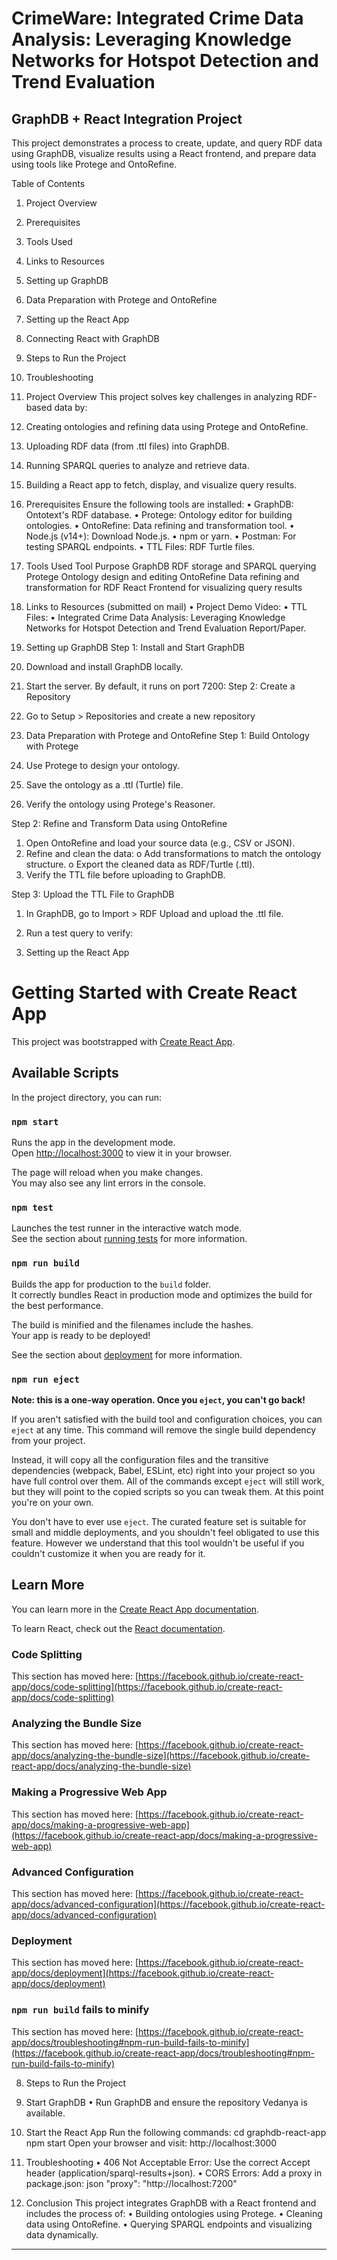 # CrimeWare: Integrated Crime Data Analysis: Leveraging Knowledge Networks for Hotspot Detection and Trend Evaluation

## GraphDB + React Integration Project
This project demonstrates a process to create, update, and query RDF data using GraphDB, visualize results using a React frontend, and prepare data using tools like Protege and OntoRefine.
 
Table of Contents
1.	Project Overview
2.	Prerequisites
3.	Tools Used
4.	Links to Resources
5.	Setting up GraphDB
6.	Data Preparation with Protege and OntoRefine
7.	Setting up the React App
8.	Connecting React with GraphDB
9.	Steps to Run the Project
10.	Troubleshooting
 
1. Project Overview
This project solves key challenges in analyzing RDF-based data by:
1.	Creating ontologies and refining data using Protege and OntoRefine.
2.	Uploading RDF data (from .ttl files) into GraphDB.
3.	Running SPARQL queries to analyze and retrieve data.
4.	Building a React app to fetch, display, and visualize query results.
 
2. Prerequisites
Ensure the following tools are installed:
•	GraphDB: Ontotext's RDF database.
•	Protege: Ontology editor for building ontologies.
•	OntoRefine: Data refining and transformation tool.
•	Node.js (v14+): Download Node.js.
•	npm or yarn.
•	Postman: For testing SPARQL endpoints.
•	TTL Files: RDF Turtle files.
 
3. Tools Used
Tool	Purpose
GraphDB	RDF storage and SPARQL querying
Protege	Ontology design and editing
OntoRefine	Data refining and transformation for RDF
React	Frontend for visualizing query results
 
4. Links to Resources (submitted on mail)
•	Project Demo Video: 
•	TTL Files: 
•	Integrated Crime Data Analysis: Leveraging Knowledge Networks for Hotspot Detection and Trend Evaluation  Report/Paper.
 
5. Setting up GraphDB
Step 1: Install and Start GraphDB
1.	Download and install GraphDB locally.
2.	Start the server. By default, it runs on port 7200:
Step 2: Create a Repository
1.	Go to Setup > Repositories and create a new repository 
6. Data Preparation with Protege and OntoRefine
Step 1: Build Ontology with Protege
1.	Use Protege to design your ontology.
2.	Save the ontology as a .ttl (Turtle) file.
3.	Verify the ontology using Protege's Reasoner.
 
Step 2: Refine and Transform Data using OntoRefine
1.	Open OntoRefine and load your source data (e.g., CSV or JSON).
2.	Refine and clean the data:
o	Add transformations to match the ontology structure.
o	Export the cleaned data as RDF/Turtle (.ttl).
3.	Verify the TTL file before uploading to GraphDB.
 
Step 3: Upload the TTL File to GraphDB
1.	In GraphDB, go to Import > RDF Upload and upload the .ttl file.
2.	Run a test query to verify:
 
7. Setting up the React App
# Getting Started with Create React App

This project was bootstrapped with [Create React App](https://github.com/facebook/create-react-app).

## Available Scripts

In the project directory, you can run:

### `npm start`

Runs the app in the development mode.\
Open [http://localhost:3000](http://localhost:3000) to view it in your browser.

The page will reload when you make changes.\
You may also see any lint errors in the console.

### `npm test`

Launches the test runner in the interactive watch mode.\
See the section about [running tests](https://facebook.github.io/create-react-app/docs/running-tests) for more information.

### `npm run build`

Builds the app for production to the `build` folder.\
It correctly bundles React in production mode and optimizes the build for the best performance.

The build is minified and the filenames include the hashes.\
Your app is ready to be deployed!

See the section about [deployment](https://facebook.github.io/create-react-app/docs/deployment) for more information.

### `npm run eject`

**Note: this is a one-way operation. Once you `eject`, you can't go back!**

If you aren't satisfied with the build tool and configuration choices, you can `eject` at any time. This command will remove the single build dependency from your project.

Instead, it will copy all the configuration files and the transitive dependencies (webpack, Babel, ESLint, etc) right into your project so you have full control over them. All of the commands except `eject` will still work, but they will point to the copied scripts so you can tweak them. At this point you're on your own.

You don't have to ever use `eject`. The curated feature set is suitable for small and middle deployments, and you shouldn't feel obligated to use this feature. However we understand that this tool wouldn't be useful if you couldn't customize it when you are ready for it.

## Learn More

You can learn more in the [Create React App documentation](https://facebook.github.io/create-react-app/docs/getting-started).

To learn React, check out the [React documentation](https://reactjs.org/).

### Code Splitting

This section has moved here: [https://facebook.github.io/create-react-app/docs/code-splitting](https://facebook.github.io/create-react-app/docs/code-splitting)

### Analyzing the Bundle Size

This section has moved here: [https://facebook.github.io/create-react-app/docs/analyzing-the-bundle-size](https://facebook.github.io/create-react-app/docs/analyzing-the-bundle-size)

### Making a Progressive Web App

This section has moved here: [https://facebook.github.io/create-react-app/docs/making-a-progressive-web-app](https://facebook.github.io/create-react-app/docs/making-a-progressive-web-app)

### Advanced Configuration

This section has moved here: [https://facebook.github.io/create-react-app/docs/advanced-configuration](https://facebook.github.io/create-react-app/docs/advanced-configuration)

### Deployment

This section has moved here: [https://facebook.github.io/create-react-app/docs/deployment](https://facebook.github.io/create-react-app/docs/deployment)

### `npm run build` fails to minify

This section has moved here: [https://facebook.github.io/create-react-app/docs/troubleshooting#npm-run-build-fails-to-minify](https://facebook.github.io/create-react-app/docs/troubleshooting#npm-run-build-fails-to-minify)
 
8. Steps to Run the Project
1. Start GraphDB
•	Run GraphDB and ensure the repository Vedanya is available.
2. Start the React App
Run the following commands:
cd graphdb-react-app
npm start
Open your browser and visit:
http://localhost:3000
 
9. Troubleshooting
•	406 Not Acceptable Error: Use the correct Accept header (application/sparql-results+json).
•	CORS Errors: Add a proxy in package.json:
json
"proxy": "http://localhost:7200"
 
10. Conclusion
This project integrates GraphDB with a React frontend and includes the process of:
•	Building ontologies using Protege.
•	Cleaning data using OntoRefine.
•	Querying SPARQL endpoints and visualizing data dynamically.
________________________________________________________________________________________________________________________

